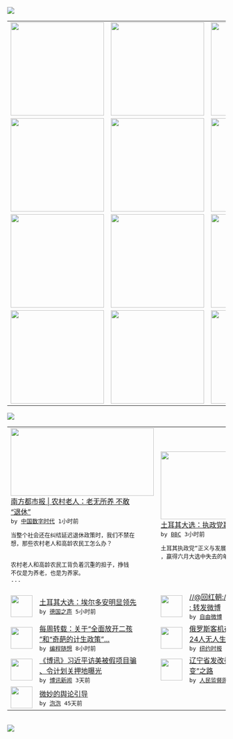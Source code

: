 

<a href="https://github.com/greatfire/z/raw/master/FreeBrowser.apk"><img src="https://raw.githubusercontent.com/greatfire/wiki/master/x/header.png" /></a><table><tr><td width="262" align="center" valign="center"><a href="https://github.com/greatfire/wiki/wiki/nyt" title="纽约时报中文网 国际纵览"><img src="https://raw.githubusercontent.com/greatfire/wiki/master/x/nyt_flag.png" width="215"/></a></td><td width="262" align="center" valign="center"><a href="https://github.com/greatfire/wiki/wiki/dw" title=""><img src="https://raw.githubusercontent.com/greatfire/wiki/master/x/dw_flag.png" width="215"/></a></td><td width="262" align="center" valign="center"><a href="https://github.com/greatfire/wiki/wiki/rmjd" title=""><img src="https://raw.githubusercontent.com/greatfire/wiki/master/x/rmjd_flag.png" width="215"/></a></td></tr><tr><td width="262" align="center" valign="center"><a href="https://github.com/paopaonetizen/website" title="泡泡 - 未经审查的互联网信息"><img src="https://raw.githubusercontent.com/greatfire/wiki/master/x/pp_flag.png" width="215"/></a></td><td width="262" align="center" valign="center"><a href="https://github.com/getlantern/mirror" title="以及自由微博和GreatFire.org官方中文论坛"><img src="https://raw.githubusercontent.com/greatfire/wiki/master/x/lantern_flag.png" width="215"/></a></td><td width="262" align="center" valign="center"><a href="https://github.com/cdtmirrors/m/" title=""><img src="https://raw.githubusercontent.com/greatfire/wiki/master/x/cdt_flag.png" width="215"/></a></td></tr><tr><td width="262" align="center" valign="center"><a href="https://github.com/program-think/blog" title="编程随想的博客"><img src="https://raw.githubusercontent.com/greatfire/wiki/master/x/pt_flag.png" width="215"/></a></td><td width="262" align="center" valign="center"><a href="https://github.com/greatfire/wiki/wiki/bbc" title=""><img src="https://raw.githubusercontent.com/greatfire/wiki/master/x/bbc_flag.png" width="215"/></a></td><td width="262" align="center" valign="center"><a href="https://github.com/freeweibo/s" title="自由微博 - 匿名和不受屏蔽的新浪微博搜索"><img src="https://raw.githubusercontent.com/greatfire/wiki/master/x/fw_flag.png" width="215"/></a></td></tr><tr><td width="262" align="center" valign="center"><a href="https://github.com/greatfire/wiki/wiki/google" title=""><img src="https://raw.githubusercontent.com/greatfire/wiki/master/x/google_flag.png" width="215"/></a></td><td width="262" align="center" valign="center"><a href="https://github.com/bxnews/boxun" title=""><img src="https://raw.githubusercontent.com/greatfire/wiki/master/x/bx_flag.png" width="215"/></a></td><td width="262" align="center" valign="center"><a href="https://github.com/greatfire/wiki/wiki/open-source" title="欢迎访问GreatFire.org开发者项目网站"><img src="https://raw.githubusercontent.com/greatfire/wiki/master/x/open-source_flag.png" width="215"/></a></td></tr></table><img src="https://raw.githubusercontent.com/greatfire/wiki/master/x/newsfeed text.png" /><table cols="4"><tr><td colspan="2" width="380"><a href="http://feedproxy.google.com/~r/chinadigitaltimes/main-page/~3/ucrCgmGrKkk/"><img src="http://chinadigitaltimes.net/chinese/files/2015/11/Screen-Shot-2015-11-01-at-%E4%B8%8B%E5%8D%8812.30.43.png" width="330" height="156"/></a></br><a href="http://feedproxy.google.com/~r/chinadigitaltimes/main-page/~3/ucrCgmGrKkk/">南方都市报 | 农村老人：老无所养 不敢<br/>“退休”</a></br><kbd> by <a href="http://chinadigitaltimes.net/chinese/">中国数字时代</a> 1小时前 </kbd></br><pre>当整个社会还在纠结延迟退休政策时，我们不禁在<br/>想，那些农村老人和高龄农民工怎么办？
   <br/> 农村老人和高龄农民工背负着沉重的担子，挣钱<br/>不仅是为养老，也是为养家。
...</pre></td><td colspan="2" width="380"><a href="http://www.bbc.com/zhongwen/simp/world/2015/11/151101_turkey_election_akp_victory"><img src="http://a.files.bbci.co.uk/worldservice/live/assets/images/2015/06/08/150608051628_turkey_election_144x81_ap_nocredit.jpg" width="330" height="156"/></a></br><a href="http://www.bbc.com/zhongwen/simp/world/2015/11/151101_turkey_election_akp_victory">土耳其大选：执政党赢得议会多数席位</a></br><kbd> by <a href="http://www.bbc.co.uk/zhongwen/simp">BBC</a> 3小时前 </kbd></br><pre>土耳其执政党“正义与发展党”在议会选举中胜出<br/>，赢得六月大选中失去的单独执政地位。</pre></td></tr><tr><td><img src="http://www.dw.com/image/0,,18819459_302,00.jpg" width="50" height="50"/></td><td width="280"><a href="http://dw.com/p/1GxtG?maca=chi-GK-text-greatfire-all-chinese-15625-xml-mrss">土耳其大选：埃尔多安明显领先</a></br><kbd> by <a href="http://dw.de">德国之声</a> 5小时前 </kbd></td><td><img src="http://ww3.sinaimg.cn/large/af362785jw1exl682xtf1j208u064q34.jpg" width="50" height="50"/></td><td width="280"><a href="https://freeweibo.com/weibo/3904515784686199">//@回红朝://@左手db<br/>: 转发微博</a></br><kbd> by <a href="https://freeweibo.com/">自由微博</a> 6小时前 </kbd></td></tr><tr><td><img src="http://lh6.googleusercontent.com/MH162mSTCHN2J7iuXf6MlEXTZBCYTg2RNQoRlRpGnqfV8V8uFBilZ_i3KV95WU4nptN78DgJFesUjnmfg9mewa0OOJ-kqX1ThmWGzDaCofbLF-JsDb2dYvbiLrkpliX0EEt0y_6P6Q" width="50" height="50"/></td><td width="280"><a href="http://feedproxy.google.com/~r/programthink/~3/2g8zsytIIO8/weekly-share-93.html">每周转载：关于“全面放开二孩<br/>”和“奇葩的计生政策”...</a></br><kbd> by <a href="http://program-think.blogspot.com">编程随想</a> 8小时前 </kbd></td><td><img src="https://raw.githubusercontent.com/greatfire/wiki/master/x/nyt_logo.png" width="50" height="50"/></td><td width="280"><a href="https://d3qlz4p8smvoli.cloudfront.net/world/20151101/c01plane/">俄罗斯客机在埃及坠毁，机上2<br/>24人无人生还</a></br><kbd> by <a href="http://m.cn.nytimes.com/">纽约时报</a> 1天前 </kbd></td></tr><tr><td><img src="http://www.boxun.com/news/images/2015/10/201510301250china1.jpg" width="50" height="50"/></td><td width="280"><a href="http://www.boxun.com/news/gb/china/2015/10/201510301250.shtml">《博讯》习近平访美被假项目骗<br/>、令计划关押地曝光</a></br><kbd> by <a href="http://www.boxun.com">博讯新闻</a> 3天前 </kbd></td><td><img src="http://www.rmjdw.com/uploads/allimg/151029/0Q95B362-0.jpg" width="50" height="50"/></td><td width="280"><a href="http://www.rmjdw.com//fanfuqianshao/20151029/15225.html">辽宁省发改委书记张小普的“蜕<br/>变”之路 </a></br><kbd> by <a href="http://www.rmjdw.com/">人民监督网</a> 4天前 </kbd></td></tr><tr><td><img src="https://raw.githubusercontent.com/greatfire/wiki/master/x/pp_logo.png" width="50" height="50"/></td><td width="280"><a href="https://pao-pao.net/article/626">微妙的舆论引导</a></br><kbd> by <a href="https://pao-pao.net">泡泡</a> 45天前 </kbd></td></table></br><a href="https://github.com/greatfire/z/raw/master/FreeBrowser.apk"><img src="https://raw.githubusercontent.com/greatfire/wiki/master/x/download app.png" /></a>